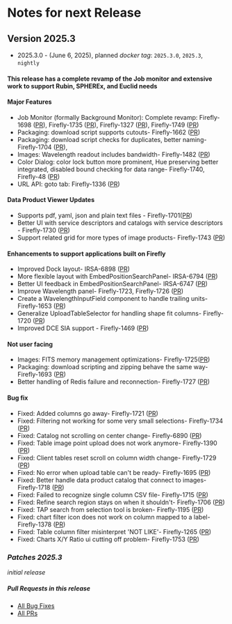 # Notes for next Release

## Version 2025.3
- 2025.3.0 - (June 6, 2025), planned _docker tag_: `2025.3.0`, `2025.3`, `nightly`

#### This release has a complete revamp of the Job monitor and extensive work to support Rubin, SPHEREx, and Euclid needs

#### Major Features
- Job Monitor (formally Background Monitor): Complete revamp: Firefly-1698 ([PR](https://github.com/Caltech-IPAC/firefly/pull/1742)), Firefly-1735 ([PR](https://github.com/Caltech-IPAC/firefly/pull/1760)), Firefly-1327 ([PR](https://github.com/Caltech-IPAC/firefly/pull/1765)), Firefly-1749 ([PR](https://github.com/Caltech-IPAC/firefly/pull/1770))
- Packaging: download script supports cutouts- Firefly-1662 ([PR](https://github.com/Caltech-IPAC/firefly/pull/1715))
- Packaging: download script checks for duplicates, better naming- Firefly-1704 ([PR](https://github.com/Caltech-IPAC/firefly/pull/1745)),  
- Images: Wavelength readout includes bandwidth- Firefly-1482 ([PR](https://github.com/Caltech-IPAC/firefly/pull/1733))
- Color Dialog: color lock button more prominent, Hue preserving better integrated, disabled bound checking for data range- Firefly-1740, Firefly-48 ([PR](https://github.com/Caltech-IPAC/firefly/pull/1766))
- URL API: goto tab: Firefly-1336 ([PR](https://github.com/Caltech-IPAC/firefly/pull/1763))

#### Data Product Viewer Updates 
- Supports pdf, yaml, json and plain text files - Firefly-1701([PR](https://github.com/Caltech-IPAC/firefly/pull/1741))
- Better UI with service descriptors and catalogs with service descriptors - Firefly-1730 ([PR](https://github.com/Caltech-IPAC/firefly/pull/1741))
- Support related grid for more types of image products- Firefly-1743 ([PR](https://github.com/Caltech-IPAC/firefly/pull/1767)) 

#### Enhancements to support applications built on Firefly  
- Improved Dock layout-  IRSA-6898 ([PR](https://github.com/Caltech-IPAC/firefly/pull/1769)) 
- More flexible layout with EmbedPositionSearchPanel-  IRSA-6794 ([PR](https://github.com/Caltech-IPAC/firefly/pull/1771)) 
- Better UI feedback in EmbedPositionSearchPanel-  IRSA-6747 ([PR](https://github.com/Caltech-IPAC/firefly/pull/1739)) 
- Improve Wavelength panel- Firefly-1723, Firefly-1726 ([PR](https://github.com/Caltech-IPAC/firefly/pull/1758))  
- Create a WavelengthInputField component to handle trailing units- Firefly-1653 ([PR](https://github.com/Caltech-IPAC/firefly/pull/1734))  
- Generalize UploadTableSelector for handling shape fit columns- Firefly-1720 ([PR](https://github.com/Caltech-IPAC/firefly/pull/1751))  
- Improved DCE SIA support - Firefly-1469 ([PR](https://github.com/Caltech-IPAC/firefly/pull/1742))  

#### Not user facing
- Images: FITS memory management optimizations- Firefly-1725([PR](https://github.com/Caltech-IPAC/firefly/pull/1680))
- Packaging: download scripting and zipping behave the same way- Firefly-1693 ([PR](https://github.com/Caltech-IPAC/firefly/pull/1738))
- Better handling of Redis failure and reconnection- Firefly-1727 ([PR](https://github.com/Caltech-IPAC/firefly/pull/1754))

#### Bug fix
- Fixed: Added columns go away- Firefly-1721 ([PR](https://github.com/Caltech-IPAC/firefly/pull/1764))
- Fixed: Filtering not working for some very small selections- Firefly-1734 ([PR](https://github.com/Caltech-IPAC/firefly/pull/1762))
- Fixed: Catalog not scrolling on center change- Firefly-6890 ([PR](https://github.com/Caltech-IPAC/firefly/pull/1762))
- Fixed: Table image point upload does not work anymore- Firefly-1390 ([PR](https://github.com/Caltech-IPAC/firefly/pull/1761))
- Fixed: Client tables reset scroll on column width change- Firefly-1729 ([PR](https://github.com/Caltech-IPAC/firefly/pull/1757))
- Fixed: No error when upload table can't be ready- Firefly-1695 ([PR](https://github.com/Caltech-IPAC/firefly/pull/1756))
- Fixed: Better handle data product catalog that connect to images- Firefly-1718 ([PR](https://github.com/Caltech-IPAC/firefly/pull/1747)) 
- Fixed: Failed to recognize single column CSV file- Firefly-1715 ([PR](https://github.com/Caltech-IPAC/firefly/pull/1746)) 
- Fixed: Refine search region stays on when it shouldn't- Firefly-1706 ([PR](https://github.com/Caltech-IPAC/firefly/pull/1744)) 
- Fixed: TAP search from selection tool is broken- Firefly-1195 ([PR](https://github.com/Caltech-IPAC/firefly/pull/1744)) 
- Fixed: chart filter icon does not work on column mapped to a label- Firefly-1378 ([PR](https://github.com/Caltech-IPAC/firefly/pull/1726)) 
- Fixed: Table column filter misinterpret 'NOT LIKE'- Firefly-1265 ([PR](https://github.com/Caltech-IPAC/firefly/pull/1773)) 
- Fixed: Charts X/Y Ratio ui cutting off problem- Firefly-1753 ([PR](https://github.com/Caltech-IPAC/firefly/pull/1775)) 


### _Patches 2025.3_
_initial release_
                                        
##### _Pull Requests in this release_
- [All Bug Fixes](https://github.com/caltech-ipac/firefly/pulls?q=is%3apr+milestone%3a2025.3+label%3abug)
- [All PRs](https://github.com/caltech-ipac/firefly/pulls?q=is%3apr++milestone%3a2025.3+)
